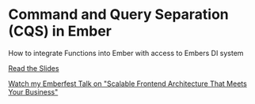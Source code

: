 # Command and Query Separation (CQS) in Ember

How to integrate Functions into Ember with access to Embers DI system

[Read the Slides](https://ember-cqs.netlify.app)

[Watch my Emberfest Talk on "Scalable Frontend Architecture That Meets Your Business"](https://www.youtube.com/watch?v=GkPXdC32t3Q&pp=ygUSZW1iZXJmZXN0IGdvc3NtYW5u)
